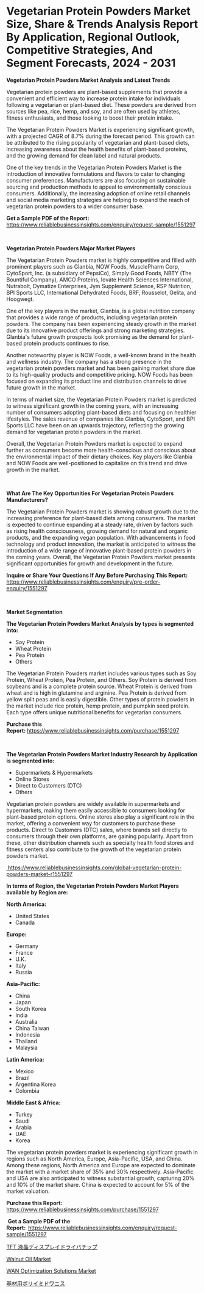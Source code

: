 <p><h1>Vegetarian Protein Powders Market Size, Share & Trends Analysis Report By Application, Regional Outlook, Competitive Strategies, And Segment Forecasts, 2024 - 2031</h1></p><p><strong>Vegetarian Protein Powders Market Analysis and Latest Trends</strong></p>
<p><p>Vegetarian protein powders are plant-based supplements that provide a convenient and efficient way to increase protein intake for individuals following a vegetarian or plant-based diet. These powders are derived from sources like pea, rice, hemp, and soy, and are often used by athletes, fitness enthusiasts, and those looking to boost their protein intake.</p><p>The Vegetarian Protein Powders Market is experiencing significant growth, with a projected CAGR of 8.7% during the forecast period. This growth can be attributed to the rising popularity of vegetarian and plant-based diets, increasing awareness about the health benefits of plant-based proteins, and the growing demand for clean label and natural products. </p><p>One of the key trends in the Vegetarian Protein Powders Market is the introduction of innovative formulations and flavors to cater to changing consumer preferences. Manufacturers are also focusing on sustainable sourcing and production methods to appeal to environmentally conscious consumers. Additionally, the increasing adoption of online retail channels and social media marketing strategies are helping to expand the reach of vegetarian protein powders to a wider consumer base.</p></p>
<p><strong>Get a Sample PDF of the Report:&nbsp;</strong> <a href="https://www.reliablebusinessinsights.com/enquiry/request-sample/1551297">https://www.reliablebusinessinsights.com/enquiry/request-sample/1551297</a></p>
<p>&nbsp;</p>
<p><strong>Vegetarian Protein Powders Major Market Players</strong></p>
<p><p>The Vegetarian Protein Powders market is highly competitive and filled with prominent players such as Glanbia, NOW Foods, MusclePharm Corp, CytoSport, Inc. (a subsidiary of PepsiCo), Simply Good Foods, NBTY (The Bountiful Company), AMCO Proteins, Iovate Health Sciences International, Nutrabolt, Dymatize Enterprises, Jym Supplement Science, RSP Nutrition, BPI Sports LLC, International Dehydrated Foods, BRF, Rousselot, Gelita, and Hoogwegt.</p><p>One of the key players in the market, Glanbia, is a global nutrition company that provides a wide range of products, including vegetarian protein powders. The company has been experiencing steady growth in the market due to its innovative product offerings and strong marketing strategies. Glanbia's future growth prospects look promising as the demand for plant-based protein products continues to rise.</p><p>Another noteworthy player is NOW Foods, a well-known brand in the health and wellness industry. The company has a strong presence in the vegetarian protein powders market and has been gaining market share due to its high-quality products and competitive pricing. NOW Foods has been focused on expanding its product line and distribution channels to drive future growth in the market.</p><p>In terms of market size, the Vegetarian Protein Powders market is predicted to witness significant growth in the coming years, with an increasing number of consumers adopting plant-based diets and focusing on healthier lifestyles. The sales revenue of companies like Glanbia, CytoSport, and BPI Sports LLC have been on an upwards trajectory, reflecting the growing demand for vegetarian protein powders in the market.</p><p>Overall, the Vegetarian Protein Powders market is expected to expand further as consumers become more health-conscious and conscious about the environmental impact of their dietary choices. Key players like Glanbia and NOW Foods are well-positioned to capitalize on this trend and drive growth in the market.</p></p>
<p>&nbsp;</p>
<p><strong>What Are The Key Opportunities For Vegetarian Protein Powders Manufacturers?</strong></p>
<p><p>The Vegetarian Protein Powders market is showing robust growth due to the increasing preference for plant-based diets among consumers. The market is expected to continue expanding at a steady rate, driven by factors such as rising health consciousness, growing demand for natural and organic products, and the expanding vegan population. With advancements in food technology and product innovation, the market is anticipated to witness the introduction of a wide range of innovative plant-based protein powders in the coming years. Overall, the Vegetarian Protein Powders market presents significant opportunities for growth and development in the future.</p></p>
<p><strong>Inquire or Share Your Questions If Any Before Purchasing This Report:</strong> <a href="https://www.reliablebusinessinsights.com/enquiry/pre-order-enquiry/1551297">https://www.reliablebusinessinsights.com/enquiry/pre-order-enquiry/1551297</a></p>
<p>&nbsp;</p>
<p><strong>Market Segmentation</strong></p>
<p><strong>The Vegetarian Protein Powders Market Analysis by types is segmented into:</strong></p>
<p><ul><li>Soy Protein</li><li>Wheat Protein</li><li>Pea Protein</li><li>Others</li></ul></p>
<p><p>The Vegetarian Protein Powders market includes various types such as Soy Protein, Wheat Protein, Pea Protein, and Others. Soy Protein is derived from soybeans and is a complete protein source. Wheat Protein is derived from wheat and is high in glutamine and arginine. Pea Protein is derived from yellow split peas and is easily digestible. Other types of protein powders in the market include rice protein, hemp protein, and pumpkin seed protein. Each type offers unique nutritional benefits for vegetarian consumers.</p></p>
<p><strong>Purchase this Report:&nbsp;</strong><a href="https://www.reliablebusinessinsights.com/purchase/1551297">https://www.reliablebusinessinsights.com/purchase/1551297</a></p>
<p>&nbsp;</p>
<p><strong>The Vegetarian Protein Powders Market Industry Research by Application is segmented into:</strong></p>
<p><ul><li>Supermarkets & Hypermarkets</li><li>Online Stores</li><li>Direct to Customers (DTC)</li><li>Others</li></ul></p>
<p><p>Vegetarian protein powders are widely available in supermarkets and hypermarkets, making them easily accessible to consumers looking for plant-based protein options. Online stores also play a significant role in the market, offering a convenient way for customers to purchase these products. Direct to Customers (DTC) sales, where brands sell directly to consumers through their own platforms, are gaining popularity. Apart from these, other distribution channels such as specialty health food stores and fitness centers also contribute to the growth of the vegetarian protein powders market.</p></p>
<p><a href="https://www.reliablebusinessinsights.com/global-vegetarian-protein-powders-market-r1551297">&nbsp;https://www.reliablebusinessinsights.com/global-vegetarian-protein-powders-market-r1551297</a></p>
<p><strong>In terms of Region, the Vegetarian Protein Powders Market Players available by Region are:</strong></p>
<p>
    <p> <strong> North America: </strong>
        <ul>
            <li>United States</li>
            <li>Canada</li>
        </ul>
        </p> 
    <p> <strong> Europe: </strong>
        <ul>
            <li>Germany</li>
            <li>France</li>
            <li>U.K.</li>
            <li>Italy</li>
            <li>Russia</li>
        </ul>
        </p> 
    <p> <strong> Asia-Pacific: </strong>
        <ul>
            <li>China</li>
            <li>Japan</li>
            <li>South Korea</li>
            <li>India</li>
            <li>Australia</li>
            <li>China Taiwan</li>
            <li>Indonesia</li>
            <li>Thailand</li>
            <li>Malaysia</li>
        </ul>
        </p> 
    <p> <strong> Latin America: </strong>
        <ul>
            <li>Mexico</li>
            <li>Brazil</li>
            <li>Argentina Korea</li>
            <li>Colombia</li>
        </ul>
        </p> 
    <p> <strong> Middle East & Africa: </strong>
        <ul>
            <li>Turkey</li>
            <li>Saudi</li>
            <li>Arabia</li>
            <li>UAE</li>
            <li>Korea</li>
        </ul>
    </p>
    </p>
<p><p>The vegetarian protein powders market is experiencing significant growth in regions such as North America, Europe, Asia-Pacific, USA, and China. Among these regions, North America and Europe are expected to dominate the market with a market share of 35% and 30% respectively. Asia-Pacific and USA are also anticipated to witness substantial growth, capturing 20% and 10% of the market share. China is expected to account for 5% of the market valuation.</p></p>
<p><strong>Purchase this Report: </strong><a href="https://www.reliablebusinessinsights.com/purchase/1551297">https://www.reliablebusinessinsights.com/purchase/1551297</a></p>
<p>&nbsp;<strong>Get a Sample PDF of the Report:&nbsp;&nbsp;</strong><a href="https://www.reliablebusinessinsights.com/enquiry/request-sample/1551297">https://www.reliablebusinessinsights.com/enquiry/request-sample/1551297</a></p>
<p><strong></strong></p>
<p><p><a href="https://github.com/laurenreichert/Market-Research-Report-List-2/blob/main/9953502177578.md">TFT 液晶ディスプレイドライバチップ</a></p><p><a href="https://github.com/niyotibauri9/Market-Research-Report-List-1/blob/main/walnut-oil-market.md">Walnut Oil Market</a></p><p><a href="https://github.com/sofayahoo2023/Market-Research-Report-List-5/blob/main/wan-optimization-solutions-market.md">WAN Optimization Solutions Market</a></p><p><a href="https://github.com/RodHoppe07/Market-Research-Report-List-2/blob/main/2582661177579.md">基材用ポリイミドワニス</a></p></p>